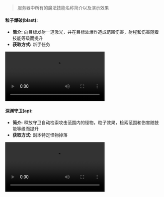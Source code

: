> 服务器中所有的魔法技能名称简介以及演示效果

#### 粒子爆破(blast):
* **简介:** 向目标发射一道激光，并在目标处爆炸造成范围伤害，射程和伤害随着技能等级而提升
* **获取方式:** 新手任务

<video width="320" controls>
  <source src="http://qiniu.licrafter.com/4.mp4" type="video/mp4">
  你的浏览器不支持视频标签,查看技能效果点击<a href="http://qiniu.licrafter.com/4.mp4">技能演示</a>
</video>

#### 深渊守卫(ap):
* **简介:** 释放守卫自动检索攻击范围内的怪物，粒子效果，检索范围和伤害随技能等级而提升
* **获取方式:** 副本特定怪物掉落

<video width="320" controls>
  <source src="http://qiniu.licrafter.com/ap.mp4" type="video/mp4">
  你的浏览器不支持视频标签,查看技能效果点击<a href="http://qiniu.licrafter.com/ap.mp4">技能演示</a>
</video>